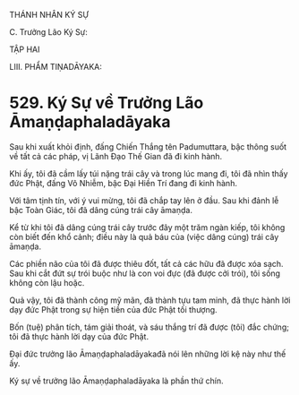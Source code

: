 THÁNH NHÂN KÝ SỰ

C. Trưởng Lão Ký Sự:

TẬP HAI

LIII. PHẨM TIṆADĀYAKA:

# 529. Ký Sự về Trưởng Lão Āmaṇḍaphaladāyaka

Sau khi xuất khỏi định, đấng Chiến Thắng tên Padumuttara, bậc thông suốt về tất cả các pháp, vị Lãnh Đạo Thế Gian đã đi kinh hành.

Khi ấy, tôi đã cầm lấy túi nặng trái cây và trong lúc mang đi, tôi đã nhìn thấy đức Phật, đấng Vô Nhiễm, bậc Đại Hiền Trí đang đi kinh hành.

Với tâm tịnh tín, với ý vui mừng, tôi đã chắp tay lên ở đầu. Sau khi đảnh lễ bậc Toàn Giác, tôi đã dâng cúng trái cây āmaṇḍa.

Kể từ khi tôi đã dâng cúng trái cây trước đây một trăm ngàn kiếp, tôi không còn biết đến khổ cảnh; điều này là quả báu của (việc dâng cúng) trái cây āmaṇḍa.

Các phiền não của tôi đã được thiêu đốt, tất cả các hữu đã được xóa sạch. Sau khi cắt đứt sự trói buộc như là con voi đực (đã được cởi trói), tôi sống không còn lậu hoặc.

Quả vậy, tôi đã thành công mỹ mãn, đã thành tựu tam minh, đã thực hành lời dạy đức Phật trong sự hiện tiền của đức Phật tối thượng.

Bốn (tuệ) phân tích, tám giải thoát, và sáu thắng trí đã được (tôi) đắc chứng; tôi đã thực hành lời dạy của đức Phật.

Đại đức trưởng lão Āmaṇḍaphaladāyakađã nói lên những lời kệ này như thế ấy.

Ký sự về trưởng lão Āmaṇḍaphaladāyaka là phần thứ chín.
